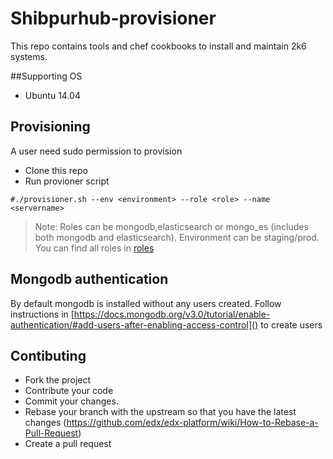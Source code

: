# Shibpurhub-provisioner
This repo contains tools and chef cookbooks to install and maintain 2k6 systems.

##Supporting OS
* Ubuntu 14.04

## Provisioning
A user need sudo permission to provision

* Clone this repo
* Run provioner script

`#./provisioner.sh --env <environment> --role <role> --name <servername>`

> Note: Roles can be mongodb,elasticsearch or mongo_es (includes both mongodb and elasticsearch). Environment can be staging/prod.
You can find all roles in [roles](https://github.com/nilroy/2k6-provisioner/tree/master/dna)

## Mongodb authentication
By default mongodb is installed without any users created. Follow instructions in [https://docs.mongodb.org/v3.0/tutorial/enable-authentication/#add-users-after-enabling-access-control]() to create users

## Contibuting

* Fork the project
* Contribute your code
* Commit your changes.
* Rebase your branch with the upstream so that you have the latest changes (https://github.com/edx/edx-platform/wiki/How-to-Rebase-a-Pull-Request)
* Create a pull request
